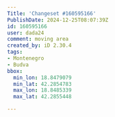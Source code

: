 ```yaml
---
Title: 'Changeset #160595166'
PublishDate: 2024-12-25T08:07:39Z
id: 160595166
user: dada24
comment: moving area
created_by: iD 2.30.4
tags:
- Montenegro
- Budva
bbox:
  min_lon: 18.8479079
  min_lat: 42.2854783
  max_lon: 18.8485339
  max_lat: 42.2855448

---
```

